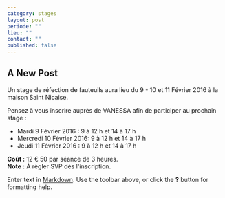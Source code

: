 ```yaml
---
category: stages
layout: post
periode: ""
lieu: ""
contact: ""
published: false
---
```



## A New Post
Un stage de réfection de fauteuils aura lieu du 9 - 10 et 11 Février 2016 à la maison Saint Nicaise.

Pensez à vous inscrire auprès de VANESSA afin de participer au prochain stage : 

  * Mardi 9 Février 2016 : 9 à 12 h et 14 à 17 h
  * Mercredi 10 Février 2016: 9 à 12 h et 14 à 17 h
  * Jeudi 11 Février 2016 : 9 à 12 h et 14 à 17 h

**Coût :** 12 € 50 par séance de 3 heures.  
**Note :**  À règler SVP dès l'inscription.

Enter text in [Markdown](http://daringfireball.net/projects/markdown/). Use the toolbar above, or click the **?** button for formatting help.
